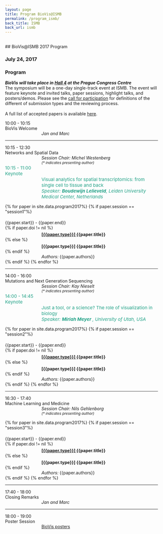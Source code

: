 ```yaml
---
layout: page
title: Program BioVis@ISMB
permalink: /program_ismb/
back_title: ISMB
back_url: ismb
---
```

<br>
## BioVis@ISMB 2017 Program

### July 24, 2017


### Program

<em>**BioVis will take place in [Hall 4](https://www.iscb.org/cms_addon/conferences/ismbeccb2017/biovis.php) at the Prague Congress Centre**</em>
<br>
The symposium will be a one-day single-track event at ISMB. The event will feature keynote and invited talks, paper sessions, highlight talks, and posters/demos. Please see the [call for participation]({{site.baseurl}}/cfp_ismb/#subType) for definitions of the different of submission types and the reviewing process.
<br>
<br>
A full list of accepted papers is available [here]({{site.baseurl}}/papers_ismb_accepted/).
<br>

<!-- WELCOME --->
<div>
    <div class="sumTime2">10:00 - 10:15</div>
    <div>
        <div class="sumContent">BioVis Welcome</div>
          <div class="sumDetail" style="padding-left:120px;"><i>Jan and Marc</i></div>
    </div>
</div>

<hr class="style-one">

<!-- SESSION 1 --->

<div>
    <div class="sumTime2"> 10:15 - 12:30</div>
    <div>
        <div class="sumContent">Networks and Spatial Data</div>
    </div>
    <div class="sumDetail" style="padding-left:120px;"><i>Session Chair: Michel Westenberg</i> </div>
    <div class="sumDetail" style="padding-left:120px;font-size:12px;"><i>(* indicates presenting author)</i> </div>
</div>


<div>
    <div class="sumTime2" style="font-size:15px;color:#21a186;">10:15 - 11:00</div>
    <div>
        <div class="sumContent" style="font-size:15px;color:#21a186;">Keynote</div>
        <div class="sumContent" style="padding-left:120px;font-size:15px;color:#21a186;">Visual analytics for spatial transcriptomics: from single cell to tissue and back</div>
          <div class="sumDetail" style="padding-left:120px;font-size:15px;color:#21a186;"><i> Speaker: <b> Boudewijn Lelieveld</b>, Leiden University Medical Center, Netherlands</i>
          </div>
    </div>
</div>



{% for paper in site.data.program2017%}
{% if paper.session == "session1"%}
  <div>
      <div class="sumTime" style="padding-top:5px;"> {{paper.start}} - {{paper.end}}</div>
      {% if paper.doi != nil %}
      <div>
          <div class="ttile" style="padding-left:120px; padding-top:5px;">
          <b><a href="{{paper.doi}}"> [{{paper.type}}] </a></b> <b>{{paper.title}}</b></div>
      </div>
      {% else %}
      <div>
          <div class="ttile" style="padding-left:120px; padding-top:5px;"> <b>[{{paper.type}}] {{paper.title}}</b></div>
      </div>
      {% endif %}
      <div class="sumDetail" style="padding-left:120px;"> <em>Authors:</em> {{paper.authors}}</div>
  </div>
{% endif %}
{% endfor %}

<!-- SESSION 2 --->
<hr class="style-one">

<div>
    <div class="sumTime2"> 14:00 - 16:00</div>
    <div>
        <div class="sumContent">Mutations and Next Generation Sequencing</div>
    </div>
    <div class="sumDetail" style="padding-left:120px;"><i>Session Chair: Kay Nieselt</i> </div>
    <div class="sumDetail" style="padding-left:120px;font-size:12px;"><i>(* indicates presenting author)</i> </div>
</div>


<div>
    <div class="sumTime2" style="font-size:15px;color:#21a186;">14:00 - 14:45</div>
    <div>
        <div class="sumContent" style="font-size:15px;color:#21a186;">Keynote</div>
        <div class="sumContent" style="padding-left:120px;font-size:15px;color:#21a186;">Just a tool, or a science? The role of visualization in biology</div>
          <div class="sumDetail" style="padding-left:120px;font-size:15px;color:#21a186;"><i> Speaker: <b> Miriah Meyer </b>, University of Utah, USA</i>
          </div>
    </div>
</div>

{% for paper in site.data.program2017%}
{% if paper.session == "session2"%}
  <div>
      <div class="sumTime" style="padding-top:5px;"> {{paper.start}} - {{paper.end}}</div>
      {% if paper.doi != nil %}
      <div>
          <div class="ttile" style="padding-left:120px; padding-top:5px;">
          <b><a href="{{paper.doi}}"> [{{paper.type}}] </a></b> <b>{{paper.title}}</b></div>
      </div>
      {% else %}
      <div>
          <div class="ttile" style="padding-left:120px; padding-top:5px;"> <b>[{{paper.type}}] {{paper.title}}</b></div>
      </div>
      {% endif %}
      <div class="sumDetail" style="padding-left:120px;"> <em>Authors:</em> {{paper.authors}}</div>
  </div>
{% endif %}
{% endfor %}


<!-- SESSION 3 --->
<hr class="style-one">

<div>
    <div class="sumTime2"> 16:30 - 17:40</div>
    <div>
        <div class="sumContent">Machine Learning and Medicine</div>
    </div>
    <div class="sumDetail" style="padding-left:120px;"><i>Session Chair: Nils Gehlenborg</i> </div>
    <div class="sumDetail" style="padding-left:120px;font-size:12px;"><i>(* indicates presenting author)</i> </div>
</div>


{% for paper in site.data.program2017%}
{% if paper.session == "session3"%}
  <div>
      <div class="sumTime" style="padding-top:5px;"> {{paper.start}} - {{paper.end}}</div>
      {% if paper.doi != nil %}
      <div>
          <div class="ttile" style="padding-left:120px; padding-top:5px;">
          <b><a href="{{paper.doi}}"> [{{paper.type}}] </a></b> <b>{{paper.title}}</b></div>
      </div>
      {% else %}
      <div>
          <div class="ttile" style="padding-left:120px; padding-top:5px;"> <b>[{{paper.type}}] {{paper.title}}</b></div>
      </div>
      {% endif %}
      <div class="sumDetail" style="padding-left:120px;"> <em>Authors:</em> {{paper.authors}}</div>
  </div>
{% endif %}
{% endfor %}

<!-- CLOSING REMARKS AND POSTER SESSION -->
<hr class="style-one">
<div>
    <div class="sumTime2">17:40 - 18:00</div>
    <div>
        <div class="sumContent">Closing Remarks</div>
          <div class="sumDetail" style="padding-left:120px;"><i>Jan and Marc</i></div>
    </div>
</div>

<hr class="style-one">


<div>
    <div class="sumTime2">18:00 - 19:00</div>
    <div>
        <div class="sumContent">Poster Session</div>
          <div class="sumDetail" style="padding-left:120px;"><a href="https://www.iscb.org/cms_addon/conferences/ismbeccb2017/posterlist.php?cat=D?">BioVis posters</a></div>
    </div>
</div>
